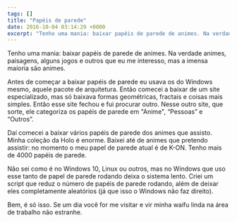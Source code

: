 ```yaml
---
tags: []
title: "Papéis de parede"
date: 2016-10-04 03:14:29 +0000
excerpt: "Tenho uma mania: baixar papéis de parede de animes. Na verdade animes, paisagens, alguns jogos e outros que eu me interesso, mas a imensa..."
---
```


Tenho uma mania: baixar papéis de parede de animes. Na verdade animes, paisagens, alguns jogos e outros que eu me interesso, mas a imensa maioria são animes.

Antes de começar a baixar papéis de parede eu usava os do Windows mesmo, aquele pacote de arquitetura. Então comecei a baixar de um site especializado, mas só baixava formas geométricas, fractais e coisas mais simples. Então esse site fechou e fui procurar outro. Nesse outro site, que sorte, ele categoriza os papéis de parede em "Anime", “Pessoas” e “Outros”.

Daí comecei a baixar vários papéis de parede dos animes que assisto. Minha coleção da Holo é enorme. Baixei até de animes que pretendo assistir: no momento o meu papel de parede atual é de K-ON. Tenho mais de 4000 papéis de parede.

Não sei como é no Windows 10, Linux ou outros, mas no Windows que uso esse tanto de papel de parede rodando deixa o sistema lento. Criei um script que reduz o número de papéis de parede rodando, além de deixar eles completamente aleatórios (já que isso o Windows não faz direito).

Bem, é só isso. Se um dia você for me visitar e vir minha waifu linda na área de trabalho não estranhe.